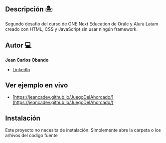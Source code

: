 ## Descripción 🏝

Segundo desafio del curso de ONE Next Education de Orale y Alura Latam creado con HTML, CSS y JavaScript sin usar ningún framework.

## Autor 💻
**Jean Carlos Obando**

* [LinkedIn](https://www.linkedin.com/in/jeancarlosobando/)

## Ver ejemplo en vivo
* [https://jeancadev.github.io/JuegoDelAhorcado/](https://jeancadev.github.io/JuegoDelAhorcado/)

## Instalación
Este proyecto no necesita de instalación. Simplemente abre la carpeta o los arhivos del codigo fuente
